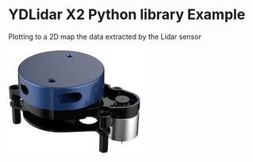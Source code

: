 # YDLidar X2 Python library Example
Plotting to a 2D map the data extracted by the Lidar sensor

![](lidarX2.jpg)
